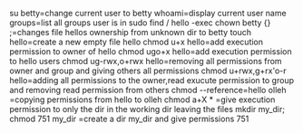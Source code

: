 su betty=change current user to betty
whoami=display current user name
groups=list  all groups user is in
sudo find / hello -exec chown betty {} \;=changes file hellos ownership from unknown dir to betty
touch hello=create a new empty file hello
chmod u+x hello=add execution permission to owner of hello
chmod ugo+x hello=add execution permission to hello users
chmod ug-rwx,o+rwx hello=removing all permissions from owner and group and giving others all permissions
chmod u+rwx,g+rx'o-r hello=adding all permissions to the owner,read exucute permission to group and removing read permission from others
chmod --reference=hello olleh =copying permissions from hello to olleh
chmod a+X * =give execution permission to only the dir in the working dir leaving the files
mkdir my_dir; chmod 751 my_dir =create a dir my_dir and give permissions 751

